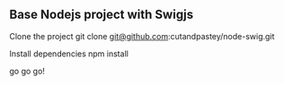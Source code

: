 Base Nodejs project with Swigjs
-------------------------------

Clone the project
    git clone git@github.com:cutandpastey/node-swig.git

Install dependencies
    npm install


go go go!